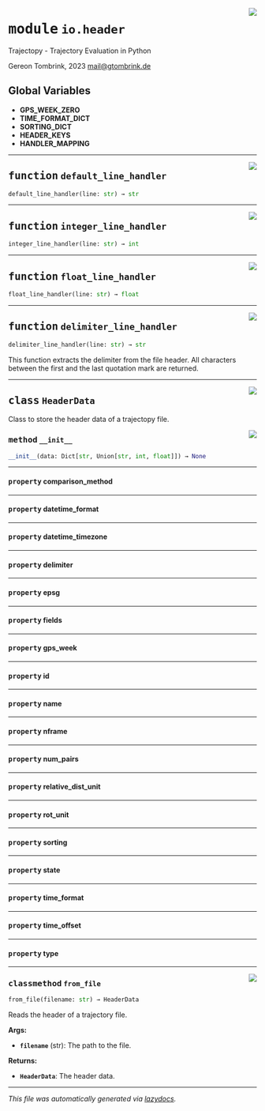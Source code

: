 <!-- markdownlint-disable -->

<a href="../trajectopy_core/io/header.py#L0"><img align="right" style="float:right;" src="https://img.shields.io/badge/-source-cccccc?style=flat-square"></a>

# <kbd>module</kbd> `io.header`
Trajectopy - Trajectory Evaluation in Python 

Gereon Tombrink, 2023 mail@gtombrink.de 

**Global Variables**
---------------
- **GPS_WEEK_ZERO**
- **TIME_FORMAT_DICT**
- **SORTING_DICT**
- **HEADER_KEYS**
- **HANDLER_MAPPING**

---

<a href="../trajectopy_core/io/header.py#L44"><img align="right" style="float:right;" src="https://img.shields.io/badge/-source-cccccc?style=flat-square"></a>

## <kbd>function</kbd> `default_line_handler`

```python
default_line_handler(line: str) → str
```






---

<a href="../trajectopy_core/io/header.py#L48"><img align="right" style="float:right;" src="https://img.shields.io/badge/-source-cccccc?style=flat-square"></a>

## <kbd>function</kbd> `integer_line_handler`

```python
integer_line_handler(line: str) → int
```






---

<a href="../trajectopy_core/io/header.py#L52"><img align="right" style="float:right;" src="https://img.shields.io/badge/-source-cccccc?style=flat-square"></a>

## <kbd>function</kbd> `float_line_handler`

```python
float_line_handler(line: str) → float
```






---

<a href="../trajectopy_core/io/header.py#L56"><img align="right" style="float:right;" src="https://img.shields.io/badge/-source-cccccc?style=flat-square"></a>

## <kbd>function</kbd> `delimiter_line_handler`

```python
delimiter_line_handler(line: str) → str
```

This function extracts the delimiter from the file header. All characters between the first and the last quotation mark are returned. 


---

<a href="../trajectopy_core/io/header.py#L75"><img align="right" style="float:right;" src="https://img.shields.io/badge/-source-cccccc?style=flat-square"></a>

## <kbd>class</kbd> `HeaderData`
Class to store the header data of a trajectopy file. 

<a href="../<string>"><img align="right" style="float:right;" src="https://img.shields.io/badge/-source-cccccc?style=flat-square"></a>

### <kbd>method</kbd> `__init__`

```python
__init__(data: Dict[str, Union[str, int, float]]) → None
```






---

#### <kbd>property</kbd> comparison_method





---

#### <kbd>property</kbd> datetime_format





---

#### <kbd>property</kbd> datetime_timezone





---

#### <kbd>property</kbd> delimiter





---

#### <kbd>property</kbd> epsg





---

#### <kbd>property</kbd> fields





---

#### <kbd>property</kbd> gps_week





---

#### <kbd>property</kbd> id





---

#### <kbd>property</kbd> name





---

#### <kbd>property</kbd> nframe





---

#### <kbd>property</kbd> num_pairs





---

#### <kbd>property</kbd> relative_dist_unit





---

#### <kbd>property</kbd> rot_unit





---

#### <kbd>property</kbd> sorting





---

#### <kbd>property</kbd> state





---

#### <kbd>property</kbd> time_format





---

#### <kbd>property</kbd> time_offset





---

#### <kbd>property</kbd> type







---

<a href="../trajectopy_core/io/header.py#L153"><img align="right" style="float:right;" src="https://img.shields.io/badge/-source-cccccc?style=flat-square"></a>

### <kbd>classmethod</kbd> `from_file`

```python
from_file(filename: str) → HeaderData
```

Reads the header of a trajectory file. 



**Args:**
 
 - <b>`filename`</b> (str):  The path to the file. 



**Returns:**
 
 - <b>`HeaderData`</b>:  The header data. 




---

_This file was automatically generated via [lazydocs](https://github.com/ml-tooling/lazydocs)._
